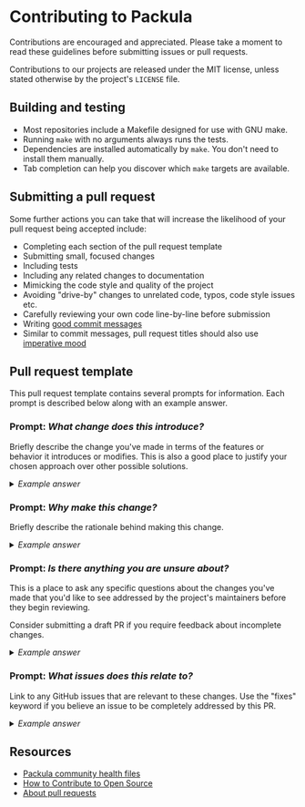 # Contributing to Packula

Contributions are encouraged and appreciated. Please take a moment to read these
guidelines before submitting issues or pull requests.

Contributions to our projects are released under the MIT license, unless stated
otherwise by the project's `LICENSE` file.

## Building and testing

- Most repositories include a Makefile designed for use with GNU make.
- Running `make` with no arguments always runs the tests.
- Dependencies are installed automatically by `make`. You don't need to install
  them manually.
- Tab completion can help you discover which `make` targets are available.

## Submitting a pull request

Some further actions you can take that will increase the likelihood of your pull
request being accepted include:

- Completing each section of the pull request template
- Submitting small, focused changes
- Including tests
- Including any related changes to documentation
- Mimicking the code style and quality of the project
- Avoiding "drive-by" changes to unrelated code, typos, code style issues etc.
- Carefully reviewing your own code line-by-line before submission
- Writing [good commit messages]
- Similar to commit messages, pull request titles should also use
  [imperative mood]

## Pull request template

This pull request template contains several prompts for information. Each prompt
is described below along with an example answer.

### Prompt: *What change does this introduce?*

Briefly describe the change you've made in terms of the features or behavior it
introduces or modifies. This is also a good place to justify your chosen
approach over other possible solutions.

<details>
<summary><em>Example answer</em></summary>

---

> This PR adds support for a "turbo-encabulator".
>
> The existing code has a base case for pre-famulated amulite surmounted by a
> malleable logarithmic case statement. I've modified this to include six
> hydrocoptic marzlevanes.
>
> This is better than using an ambifacient lunar waneshaft, because it reduces
> side fumbling.

</details>

### Prompt: *Why make this change?*

Briefly describe the rationale behind making this change.

<details>
<summary><em>Example answer</em></summary>

---

> The turbo-encabulator has now reached a high level of development, and it’s
> being successfully used in the operation of novertrunnions.

</details>

### Prompt: *Is there anything you are unsure about?*

This is a place to ask any specific questions about the changes you've made that
you'd like to see addressed by the project's maintainers before they begin
reviewing.

Consider submitting a draft PR if you require feedback about incomplete changes.

<details>
<summary><em>Example answer</em></summary>

---

> Is the main winding a normal lotus-o-delta type?

</details>

### Prompt: *What issues does this relate to?*

Link to any GitHub issues that are relevant to these changes. Use the "fixes"
keyword if you believe an issue to be completely addressed by this PR.

<details>
<summary><em>Example answer</em></summary>

---

> - Fixes #123
> - Partially addresses #456

</details>

## Resources

- [Packula community health files]
- [How to Contribute to Open Source]
- [About pull requests]

<!-- References -->

[about pull requests]: https://docs.github.com/en/github/collaborating-with-issues-and-pull-requests/about-pull-requests
[good commit messages]: https://chris.beams.io/posts/git-commit/
[how to contribute to open source]: https://opensource.guide/how-to-contribute/
[imperative mood]: https://chris.beams.io/posts/git-commit/#imperative
[packula community health files]: https://github.com/packula/.github
